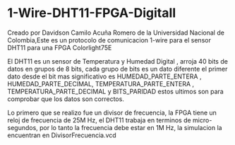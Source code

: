 # 1-Wire-DHT11-FPGA-DigitaII
Creado por Davidson Camilo Acuña Romero de la Universidad Nacional de Colombia,Este es un protocolo de comunicacion 1-wire para el sensor DHT11 para una FPGA Colorlight75E

El DHT11 es un sensor de Temperatura y Humedad Digital , arroja 40 bits de datos en grupos de 8 bits, cada grupo de bits es un dato diferente el primer dato desde el bit mas significativo es HUMEDAD_PARTE_ENTERA , HUMEDAD_PARTE_DECIMAL, TEMPERATURA_PARTE_ENTERA , TEMPERATURA_PARTE_DECIMAL y BITS_PARIDAD estos ultimos son para comprobar que los datos son correctos.

Lo primero que se realizo fue un divisor de frecuencia, la FPGA tiene un reloj de frecuencia de 25M Hz, el DHT11 trabaja en terminos de micro-segundos, por lo tanto la frecuencia debe estar en 1M Hz, la simulacion la encuentran en DivisorFrecuencia.vcd 
